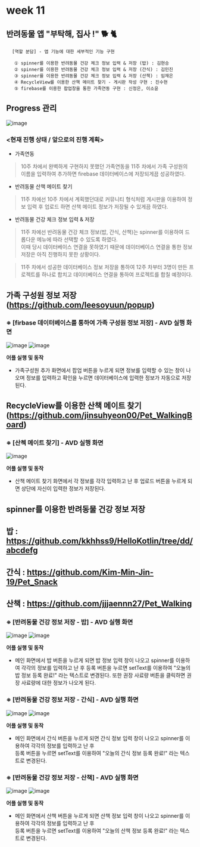 #  week 11

## 반려동물 앱 "부탁해, 집사 !" 🐕 🐈
<pre> <code> [역할 분담] - 앱 기능에 대한 세부적인 기능 구현

   ① spinner를 이용한 반려동물 건강 체크 정보 입력 & 저장 (밥) : 김현승
   ② spinner를 이용한 반려동물 건강 체크 정보 입력 & 저장 (간식) : 김민진
   ③ spinner를 이용한 반려동물 건강 체크 정보 입력 & 저장 (산책) : 임재은
   ④ RecycleView를 이용한 산책 메이트 찾기 - 게시판 작성 구현 : 진수현
   ⑤ firebase를 이용한 팝업창을 통한 가족연동 구현 : 신정은, 이소윤
</code></pre>

## Progress 관리
![image](https://user-images.githubusercontent.com/79950103/118531905-52a2d780-b781-11eb-932a-456589463a1e.png)

### <현재 진행 상태 / 앞으로의 진행 계획>
- 가족연동
>10주 차에서 완벽하게 구현하지 못했던 가족연동을 11주 차에서 가족 구성원의 이름을 입력하여 추가하면 firebase 데이터베이스에 저장되게끔 성공하였다. 

- 반려동물 산책 메이트 찾기
>11주 차에선 10주 차에서 계획했던대로 커뮤니티 형식처럼 게시판을 이용하여 정보 입력 후 업로드 하면 산책 메이트 정보가 저장될 수 있게끔 하였다. 
   
- 반려동물 건강 체크 정보 입력 & 저장
>11주 차에선 반려동물 건강 체크 정보(밥, 간식, 산책)는 spinner를 이용하여 드롭다운 메뉴에 따라 선택할 수 있도록 하였다.   
>이때 당시 데이터베이스 연결을 못하였기 때문에 데이터베이스 연결을 통한 정보 저장은 아직 진행하지 못한 상황이다.

>11주 차에서 성공한 데이터베이스 정보 저장을 통하여 12주 차부터 3명이 만든 프로젝트를 하나로 합치고 데이터베이스 연결을 통하여 프로젝트를 합칠 예정이다. 

## 가족 구성원 정보 저장 (https://github.com/leesoyuun/popup)

###  ※ [firbase 데이터베이스를 통하여 가족 구성원 정보 저장] - AVD 실행 화면
![image](https://user-images.githubusercontent.com/79950103/118522086-a52ac680-b776-11eb-8b74-51e609d5df4e.png)
![image](https://user-images.githubusercontent.com/79950103/118522461-0bafe480-b777-11eb-9b25-d94f70ebfc00.png)

**어플 실행 및 동작**  
* 가족구성원 추가 화면에서 팝업 버튼을 누르게 되면 정보를 입력할 수 있는 창이 나오며 정보를 입력하고 확인을 누르면 데이터베이스에 입력한 정보가 자동으로 저장된다.
 
 ## RecycleView를 이용한 산책 메이트 찾기 (https://github.com/jinsuhyeon00/Pet_WalkingBoard)
 
 ### ※ [산첵 메이트 찾기] - AVD 실행 화면
![image](https://user-images.githubusercontent.com/79950103/118523855-84fc0700-b778-11eb-9a2e-983f71af08e3.png)

**어플 실행 및 동작**  
* 산책 메이트 찾기 화면에서 각 정보를 각각 입력하고 난 후 업로드 버튼을 누르게 되면 상단에 자신이 입력한 정보가 저장된다. 

## spinner를 이용한 반려동물 건강 정보 저장   
## 밥 : https://github.com/kkhhss9/HelloKotlin/tree/dd/abcdefg   
## 간식 : https://github.com/Kim-Min-Jin-19/Pet_Snack  
## 산책 : https://github.com/jjjaennn27/Pet_Walking

### ※ [반려동물 건강 정보 저장 - 밥] - AVD 실행 화면
![image](https://user-images.githubusercontent.com/79950103/118525207-e2448800-b779-11eb-9543-a2a10c55390c.png)
![image](https://user-images.githubusercontent.com/79950103/118525979-ba095900-b77a-11eb-9e4f-3599f3ccab18.png)
 
**어플 실행 및 동작**  
* 메인 화면에서 밥 버튼을 누르게 되면 밥 정보 입력 창이 나오고 spinner를 이용하여 각각의 정보를 입력하고 난 후 등록 버튼을 누르면 setText를 이용하여 "오늘의 밥 정보 등록 완료!" 라는 텍스트로 변경된다. 또한 권장 사료량 버튼을 클릭하면 권장 사료량에 대한 정보가 나오게 된다. 

### ※ [반려동물 건강 정보 저장 - 간식] - AVD 실행 화면
![image](https://user-images.githubusercontent.com/79950103/118527436-423c2e00-b77c-11eb-9f95-a587fe3a4742.png)
![image](https://user-images.githubusercontent.com/79950103/118527671-7879ad80-b77c-11eb-8f8d-23b01a073975.png)

**어플 실행 및 동작**  
* 메인 화면에서 간식 버튼을 누르게 되면 간식 정보 입력 창이 나오고 spinner를 이용하여 각각의 정보를 입력하고 난 후   
등록 버튼을 누르면 setText를 이용하여 "오늘의 간식 정보 등록 완료!" 라는 텍스트로 변경된다.

### ※ [반려동물 건강 정보 저장 - 산책] - AVD 실행 화면
![image](https://user-images.githubusercontent.com/79950103/118528643-87149480-b77d-11eb-8d14-b18f5085b0e2.png)
![image](https://user-images.githubusercontent.com/79950103/118528768-b3301580-b77d-11eb-91e2-ce9c4615b3c9.png)

**어플 실행 및 동작**  
* 메인 화면에서 산책 버튼을 누르게 되면 산책 정보 입력 창이 나오고 spinner를 이용하여 각각의 정보를 입력하고 난 후   
등록 버튼을 누르면 setText를 이용하여 "오늘의 산책 정보 등록 완료!" 라는 텍스트로 변경된다. 
